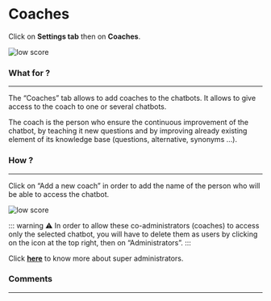 # Coaches

Click on **Settings tab** then on **Coaches**.

<div class="image_center">
  <img :src="$withBase('/assets/img/en/settings/coach1.png')" alt="low score">
</div>


### What for ?
---

The “Coaches” tab allows to add coaches to the chatbots. It allows to give
access to the coach to one or several chatbots.

The coach is the person who ensure the continuous improvement of the chatbot, by
teaching it new questions and by improving already existing element of its
knowledge base (questions, alternative, synonyms …).

### How ?
---

Click on “Add a new coach” in order to add the name of the person who will be
able to access the chatbot.

<div class="image_center">
  <img :src="$withBase('/assets/img/en/settings/coach2.png')" alt="low score">
</div>

::: warning ⚠️
In order to allow these co-administrators (coaches) to access only the
selected chatbot, you will have to delete them as users by clicking on the icon
at the top right, then on “Administrators”.
:::

Click [**here**](/en/chatbot/licence_administrators) to know more about super administrators.


### Comments
---

<Commentaire />
